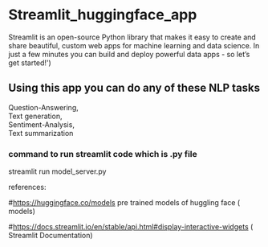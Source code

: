 # Streamlit_huggingface_app

Streamlit is an open-source Python library that makes it easy to create and share beautiful, custom web apps for machine learning and data science. In just a few minutes you can build and deploy powerful data apps - so let’s get started!')


<h2>Using this app you can do any of these NLP tasks</h2>
Question-Answering, <br>
Text generation, <br>
Sentiment-Analysis, <br>
Text summarization <br>



<h3> command to run streamlit code which is .py file</h3>
streamlit run model_server.py


references: <br>


#https://huggingface.co/models pre trained models of huggling face ( models)

#https://docs.streamlit.io/en/stable/api.html#display-interactive-widgets ( Streamlit Documentation)

